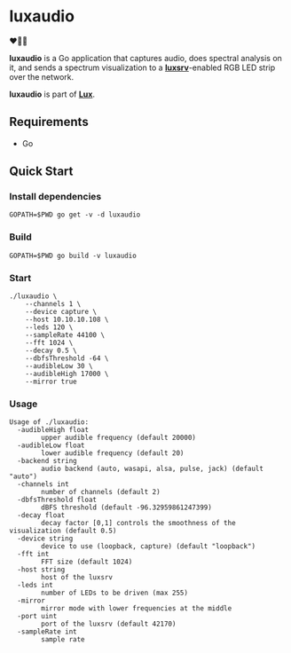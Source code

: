 # luxaudio
❤️💚💙

**luxaudio** is a Go application that captures audio, does spectral analysis 
on it, and sends a spectrum visualization to a **[luxsrv](https://github.com/ivkos/luxsrv)**-enabled RGB LED strip 
over the network.

**luxaudio** is part of **[Lux](https://github.com/ivkos/lux)**.


## Requirements
* Go

## Quick Start

### Install dependencies
`GOPATH=$PWD go get -v -d luxaudio`

### Build
`GOPATH=$PWD go build -v luxaudio`

### Start
```
./luxaudio \
    --channels 1 \
    --device capture \
    --host 10.10.10.108 \
    --leds 120 \
    --sampleRate 44100 \
    --fft 1024 \
    --decay 0.5 \
    --dbfsThreshold -64 \
    --audibleLow 30 \
    --audibleHigh 17000 \
    --mirror true
```

### Usage
```
Usage of ./luxaudio:
  -audibleHigh float
        upper audible frequency (default 20000)
  -audibleLow float
        lower audible frequency (default 20)
  -backend string
        audio backend (auto, wasapi, alsa, pulse, jack) (default "auto")
  -channels int
        number of channels (default 2)
  -dbfsThreshold float
        dBFS threshold (default -96.32959861247399)
  -decay float
        decay factor [0,1] controls the smoothness of the visualization (default 0.5)
  -device string
        device to use (loopback, capture) (default "loopback")
  -fft int
        FFT size (default 1024)
  -host string
        host of the luxsrv
  -leds int
        number of LEDs to be driven (max 255)
  -mirror
        mirror mode with lower frequencies at the middle
  -port uint
        port of the luxsrv (default 42170)
  -sampleRate int
        sample rate
```
